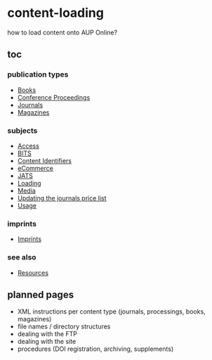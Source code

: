 # content-loading
how to load content onto AUP Online?

## toc

### publication types
- [Books](https://amsterdamuniversitypress.github.io/content-loading/books)
- [Conference Proceedings](https://amsterdamuniversitypress.github.io/content-loading/conferenceproceedings)
- [Journals](https://amsterdamuniversitypress.github.io/content-loading/journals)
- [Magazines](https://amsterdamuniversitypress.github.io/content-loading/magazines)

### subjects
- [Access](https://amsterdamuniversitypress.github.io/content-loading/access)
- [BITS](https://amsterdamuniversitypress.github.io/content-loading/bits)
- [Content Identifiers](https://amsterdamuniversitypress.github.io/content-loading/contentidentifiers)
- [eCommerce](https://amsterdamuniversitypress.github.io/content-loading/ecommerce)
- [JATS](https://amsterdamuniversitypress.github.io/content-loading/jats)
- [Loading](https://amsterdamuniversitypress.github.io/content-loading/loading)
- [Media](https://amsterdamuniversitypress.github.io/content-loading/media)
- [Updating  the journals price list](https://amsterdamuniversitypress.github.io/content-loading/updatingjournalspricelist)
- [Usage](https://amsterdamuniversitypress.github.io/content-loading/usage)

### imprints
- [Imprints](https://amsterdamuniversitypress.github.io/content-loading/imprints)

### see also
- [Resources](https://amsterdamuniversitypress.github.io/content-loading/resources)


## planned pages

- XML instructions per content type (journals, processings, books, magazines)
- file names / directory structures
- dealing with the FTP
- dealing with the site
- procedures (DOI registration, archiving, supplements)
